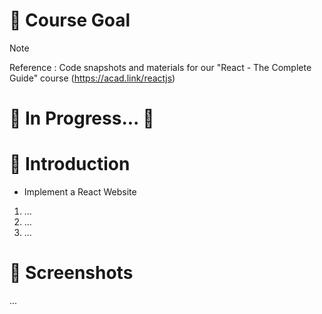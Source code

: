 # 💯 Course Goal
> [!NOTE]
> Reference : Code snapshots and materials for our "React - The Complete Guide" course (https://acad.link/reactjs)

# 🚧 In Progress... 🚧

# 📖 Introduction
- Implement a React Website
1. ...
2. ...
3. ...

# 👀 Screenshots

...
